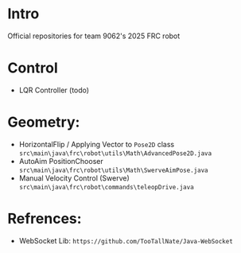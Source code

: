 # Intro
Official repositories for team 9062's 2025 FRC robot

# Control
- LQR Controller (todo)

# Geometry: 
- HorizontalFlip / Applying Vector to `Pose2D` class `src\main\java\frc\robot\utils\Math\AdvancedPose2D.java` 
- AutoAim PositionChooser `src\main\java\frc\robot\utils\Math\SwerveAimPose.java` 
- Manual Velocity Control (Swerve) `src\main\java\frc\robot\commands\teleopDrive.java`

# Refrences:
- WebSocket Lib: `https://github.com/TooTallNate/Java-WebSocket` 
